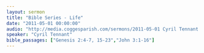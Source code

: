 ```yaml
---
layout: sermon
title: "Bible Series - Life"
date: "2011-05-01 00:00:00"
audio: "http://media.coggesparish.com/sermons/2011-05-01 Cyril Tennant.mp3"
speaker: "Cyril Tennant"
bible_passages: ["Genesis 2:4-7, 15-23","John 3:1-16"]
---
```

